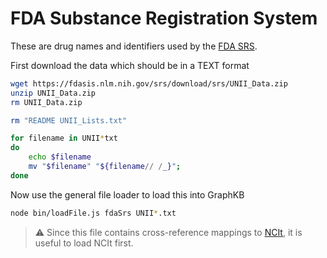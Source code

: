 # FDA Substance Registration System

These are drug names and identifiers used by the [FDA SRS](https://fdasis.nlm.nih.gov/srs/).

First download the data which should be in a TEXT format

```bash
wget https://fdasis.nlm.nih.gov/srs/download/srs/UNII_Data.zip
unzip UNII_Data.zip
rm UNII_Data.zip

rm "README UNII_Lists.txt"

for filename in UNII*txt
do
    echo $filename
    mv "$filename" "${filename// /_}";
done
```

Now use the general file loader to load this into GraphKB

```bash
node bin/loadFile.js fdaSrs UNII*.txt
```

> :warning: Since this file contains cross-reference mappings to [NCIt](../ncit/README.md), it is useful to load NCIt first.
